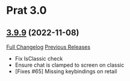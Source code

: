 # Prat 3.0

## [3.9.9](https://github.com/Legacy-of-Sylvanaar/prat-3-0/tree/3.9.9) (2022-11-08)
[Full Changelog](https://github.com/Legacy-of-Sylvanaar/prat-3-0/compare/3.9.8...3.9.9) [Previous Releases](https://github.com/Legacy-of-Sylvanaar/prat-3-0/releases)

- Fix IsClassic check  
- Ensure chat is clamped to screen on classic  
- [Fixes #65] Missing keybindings on retail  
